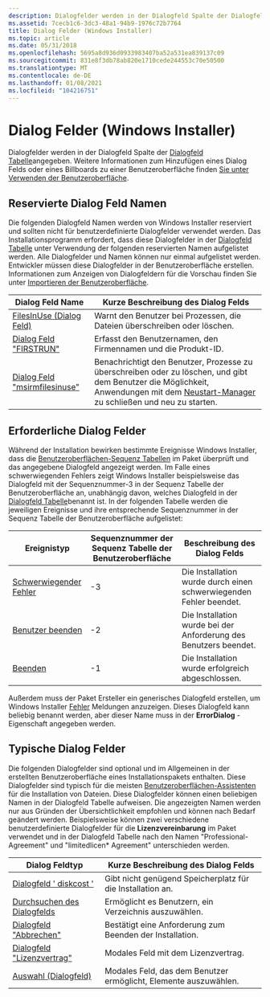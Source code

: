 ```yaml
---
description: Dialogfelder werden in der Dialogfeld Spalte der Dialogfeld Tabelle angegeben. Weitere Informationen zum Hinzufügen eines Dialog Felds oder eines Billboards zu einer Benutzeroberfläche finden Sie unter Verwenden der Benutzeroberfläche.
ms.assetid: 7cecb1c6-3dc3-48a1-94b9-1976c72b7764
title: Dialog Felder (Windows Installer)
ms.topic: article
ms.date: 05/31/2018
ms.openlocfilehash: 5695a8d936d0933983407ba52a531ea839137c09
ms.sourcegitcommit: 831e8f3db78ab820e1710cede244553c70e50500
ms.translationtype: MT
ms.contentlocale: de-DE
ms.lasthandoff: 01/08/2021
ms.locfileid: "104216751"
---
```

# <a name="dialog-boxes-windows-installer"></a>Dialog Felder (Windows Installer)

Dialogfelder werden in der Dialogfeld Spalte der [Dialogfeld Tabelle](dialog-table.md)angegeben. Weitere Informationen zum Hinzufügen eines Dialog Felds oder eines Billboards zu einer Benutzeroberfläche finden [Sie unter Verwenden der Benutzeroberfläche](using-the-user-interface.md).

## <a name="reserved-dialog-box-names"></a>Reservierte Dialog Feld Namen

Die folgenden Dialogfeld Namen werden von Windows Installer reserviert und sollten nicht für benutzerdefinierte Dialogfelder verwendet werden. Das Installationsprogramm erfordert, dass diese Dialogfelder in der [Dialogfeld Tabelle](dialog-table.md) unter Verwendung der folgenden reservierten Namen aufgelistet werden. Alle Dialogfelder und Namen können nur einmal aufgelistet werden. Entwickler müssen diese Dialogfelder in der Benutzeroberfläche erstellen. Informationen zum Anzeigen von Dialogfeldern für die Vorschau finden Sie unter [Importieren der Benutzeroberfläche](importing-the-user-interface.md).



| Dialog Feld Name                                      | Kurze Beschreibung des Dialog Felds                                                                                                                                         |
|------------------------------------------------------|-------------------------------------------------------------------------------------------------------------------------------------------------------------------------|
| [FilesInUse (Dialog Feld)](filesinuse-dialog.md)           | Warnt den Benutzer bei Prozessen, die Dateien überschreiben oder löschen.                                                                                                                 |
| [Dialog Feld "FIRSTRUN"](firstrun-dialog.md)               | Erfasst den Benutzernamen, den Firmennamen und die Produkt-ID.                                                                                                                       |
| [Dialog Feld "msirmfilesinuse"](msirmfilesinuse-dialog.md) | Benachrichtigt den Benutzer, Prozesse zu überschreiben oder zu löschen, und gibt dem Benutzer die Möglichkeit, Anwendungen mit dem [Neustart-Manager](/windows/desktop/RstMgr/restart-manager-portal) zu schließen und neu zu starten. |



 

## <a name="required-dialog-boxes"></a>Erforderliche Dialog Felder

Während der Installation bewirken bestimmte Ereignisse Windows Installer, dass die [Benutzeroberflächen-Sequenz Tabellen](using-a-sequence-table.md) im Paket überprüft und das angegebene Dialogfeld angezeigt werden. Im Falle eines schwerwiegenden Fehlers zeigt Windows Installer beispielsweise das Dialogfeld mit der Sequenznummer-3 in der Sequenz Tabelle der Benutzeroberfläche an, unabhängig davon, welches Dialogfeld in der [Dialogfeld Tabelle](dialog-table.md)benannt ist. In der folgenden Tabelle werden die jeweiligen Ereignisse und ihre entsprechende Sequenznummer in der Sequenz Tabelle der Benutzeroberfläche aufgelistet:



| Ereignistyp                        | Sequenznummer der Sequenz Tabelle der Benutzeroberfläche | Beschreibung des Dialog Felds                              |
|--------------------------------------|-----------------------------------------------|--------------------------------------------------------|
| [Schwerwiegender Fehler](fatalerror-dialog.md) | -3                                            | Die Installation wurde durch einen schwerwiegenden Fehler beendet.      |
| [Benutzer beenden](userexit-dialog.md)     | -2                                            | Die Installation wurde bei der Anforderung des Benutzers beendet. |
| [Beenden](exit-dialog.md)              | -1                                            | Die Installation wurde erfolgreich abgeschlossen.               |



 

Außerdem muss der Paket Ersteller ein generisches Dialogfeld erstellen, um Windows Installer [Fehler](error-dialog.md) Meldungen anzuzeigen. Dieses Dialogfeld kann beliebig benannt werden, aber dieser Name muss in der **ErrorDialog** -Eigenschaft angegeben werden.

## <a name="typical-dialog-boxes"></a>Typische Dialog Felder

Die folgenden Dialogfelder sind optional und im Allgemeinen in der erstellten Benutzeroberfläche eines Installationspakets enthalten. Diese Dialogfelder sind typisch für die meisten [Benutzeroberflächen-Assistenten](user-interface-wizard-behavior.md) für die Installation von Dateien. Diese Dialogfelder können einen beliebigen Namen in der Dialogfeld Tabelle aufweisen. Die angezeigten Namen werden nur aus Gründen der Übersichtlichkeit empfohlen und können nach Bedarf geändert werden. Beispielsweise können zwei verschiedene benutzerdefinierte Dialogfelder für die **Lizenzvereinbarung** im Paket verwendet und in der Dialogfeld Tabelle nach den Namen "Professional-Agreement" und "limitedlicen* Agreement" unterschieden werden.



| Dialog Feldtyp                                             | Kurze Beschreibung des Dialog Felds                         |
|-------------------------------------------------------------|---------------------------------------------------------|
| [Dialogfeld ' diskcost '](diskcost-dialog.md)                  | Gibt nicht genügend Speicherplatz für die Installation an. |
| [Durchsuchen des Dialogfelds](browse-dialog.md)                      | Ermöglicht es Benutzern, ein Verzeichnis auszuwählen.                     |
| [Dialogfeld "Abbrechen"](cancel-dialog.md)                      | Bestätigt eine Anforderung zum Beenden der Installation.       |
| [Dialogfeld "Lizenzvertrag"](licenseagreement-dialog.md) | Modales Feld mit dem Lizenzvertrag.             |
| [Auswahl (Dialogfeld)](selection-dialog.md)                | Modales Feld, das dem Benutzer ermöglicht, Elemente auszuwählen.            |



 

 

 
